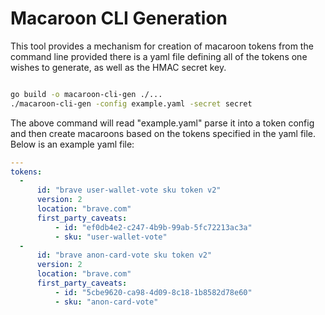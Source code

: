 # Macaroon CLI Generation

This tool provides a mechanism for creation of macaroon tokens from the command line
provided there is a yaml file defining all of the tokens one wishes to generate, as
well as the HMAC secret key.

```bash

go build -o macaroon-cli-gen ./...
./macaroon-cli-gen -config example.yaml -secret secret
```

The above command will read "example.yaml" parse it into a token config and then create
macaroons based on the tokens specified in the yaml file.  Below is an example yaml file:

```yaml
---
tokens:
  - 
      id: "brave user-wallet-vote sku token v2"
      version: 2
      location: "brave.com"
      first_party_caveats:
          - id: "ef0db4e2-c247-4b9b-99ab-5fc72213ac3a"
          - sku: "user-wallet-vote"
  - 
      id: "brave anon-card-vote sku token v2"
      version: 2
      location: "brave.com"
      first_party_caveats:
          - id: "5cbe9620-ca98-4d09-8c18-1b8582d78e60"
          - sku: "anon-card-vote"
```
